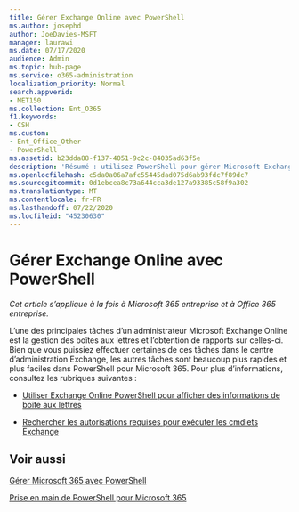 ```yaml
---
title: Gérer Exchange Online avec PowerShell
ms.author: josephd
author: JoeDavies-MSFT
manager: laurawi
ms.date: 07/17/2020
audience: Admin
ms.topic: hub-page
ms.service: o365-administration
localization_priority: Normal
search.appverid:
- MET150
ms.collection: Ent_O365
f1.keywords:
- CSH
ms.custom:
- Ent_Office_Other
- PowerShell
ms.assetid: b23dda88-f137-4051-9c2c-84035ad63f5e
description: 'Résumé : utilisez PowerShell pour gérer Microsoft Exchange Online, y compris la configuration des boîtes aux lettres et la création de rapports avancés.'
ms.openlocfilehash: c5da0a06a7afc55445dad075d6ab93fdc7f89dc7
ms.sourcegitcommit: 0d1ebcea8c73a644cca3de127a93385c58f9a302
ms.translationtype: MT
ms.contentlocale: fr-FR
ms.lasthandoff: 07/22/2020
ms.locfileid: "45230630"
---
```

# <a name="manage-exchange-online-with-powershell"></a>Gérer Exchange Online avec PowerShell

*Cet article s’applique à la fois à Microsoft 365 entreprise et à Office 365 entreprise.*

L’une des principales tâches d’un administrateur Microsoft Exchange Online est la gestion des boîtes aux lettres et l’obtention de rapports sur celles-ci. Bien que vous puissiez effectuer certaines de ces tâches dans le centre d’administration Exchange, les autres tâches sont beaucoup plus rapides et plus faciles dans PowerShell pour Microsoft 365. Pour plus d’informations, consultez les rubriques suivantes :
  
- [Utiliser Exchange Online PowerShell pour afficher des informations de boîte aux lettres](https://docs.microsoft.com/exchange/recipients-in-exchange-online/manage-user-mailboxes/use-powershell-to-display-mailbox-information)
    
- [Rechercher les autorisations requises pour exécuter les cmdlets Exchange](https://docs.microsoft.com/powershell/exchange/exchange-server/find-exchange-cmdlet-permissions)
    
## <a name="see-also"></a>Voir aussi

[Gérer Microsoft 365 avec PowerShell](manage-office-365-with-office-365-powershell.md)
  
[Prise en main de PowerShell pour Microsoft 365](getting-started-with-office-365-powershell.md)

